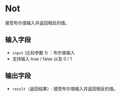 # Not

接受布尔值输入并返回相反的值。

## 输入字段

- `input` (比较参数 1) ：布尔值输入
- 支持输入 true / false 以及 0 / 1

## 输出字段

- `result`（返回结果）:<strong> </strong> 接受布尔值输入并返回相反的值。
